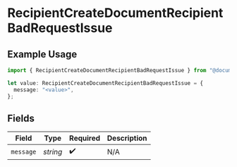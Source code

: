 # RecipientCreateDocumentRecipientBadRequestIssue

## Example Usage

```typescript
import { RecipientCreateDocumentRecipientBadRequestIssue } from "@documenso/sdk-typescript/models/errors";

let value: RecipientCreateDocumentRecipientBadRequestIssue = {
  message: "<value>",
};
```

## Fields

| Field              | Type               | Required           | Description        |
| ------------------ | ------------------ | ------------------ | ------------------ |
| `message`          | *string*           | :heavy_check_mark: | N/A                |